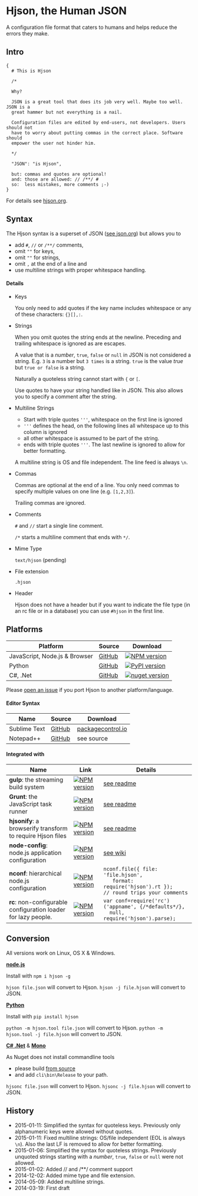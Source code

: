 
# Hjson, the Human JSON

A configuration file format that caters to humans and helps reduce the errors they make.

## Intro

```
{
  # This is Hjson

  /*

  Why?

  JSON is a great tool that does its job very well. Maybe too well. JSON is a
  great hammer but not everything is a nail.

  Configuration files are edited by end-users, not developers. Users should not
  have to worry about putting commas in the correct place. Software should
  empower the user not hinder him.

  */

  "JSON": "is Hjson",

  but: commas and quotes are optional!
  and: those are allowed: // /**/ #
  so:  less mistakes, more comments ;-)
}
```

For details see [hjson.org](http://hjson.org).


## Syntax

The Hjson syntax is a superset of JSON ([see json.org](http://json.org/)) but allows you to

- add `#`, `//` or `/**/` comments,
- omit `""` for keys,
- omit `""` for strings,
- omit `,` at the end of a line and
- use multiline strings with proper whitespace handling.

#### Details

- Keys

  You only need to add quotes if the key name includes whitespace or any of these characters: `{}[],:`.

- Strings

  When you omit quotes the string ends at the newline. Preceding and trailing whitespace is ignored as are escapes.

  A value that is a *number*, `true`, `false` or `null` in JSON is not considered a string. E.g. `3` is a number but `3 times` is a string. `true` is the value *true* but `true or false` is a string.

  Naturally a quoteless string cannot start with `{` or `[`.

  Use quotes to have your string handled like in JSON. This also allows you to specify a comment after the string.

- Multiline Strings

  - Start with triple quotes `'''`, whitespace on the first line is ignored
  - `'''` defines the head, on the following lines all whitespace up to this column is ignored
  - all other whitespace is assumed to be part of the string.
  - ends with triple quotes `'''`. The last newline is ignored to allow for better formatting.

  A multiline string is OS and file independent. The line feed is always `\n`.

- Commas

  Commas are optional at the end of a line. You only need commas to specify multiple values on one line (e.g. `[1,2,3]`).

  Trailing commas are ignored.

- Comments

  `#` and `//` start a single line comment.

  `/*` starts a multiline comment that ends with `*/`.

- Mime Type

  `text/hjson` (pending)

- File extension

  `.hjson`

- Header

  Hjson does not have a header but if you want to indicate the file type (in an rc file or in a database) you can use `#hjson` in the first line.

## Platforms

Platform | Source | Download
-------- | ------ | --------
JavaScript, Node.js & Browser | [GitHub](https://github.com/laktak/hjson-js) | [![NPM version](https://img.shields.io/npm/v/hjson.svg?style=flat-square)](http://www.npmjs.com/package/hjson)
Python   | [GitHub](https://github.com/laktak/hjson-py) | [![PyPI version](https://img.shields.io/pypi/v/hjson.svg?style=flat-square)](https://pypi.python.org/pypi/hjson)
C#, .Net | [GitHub](https://github.com/laktak/hjson-cs) | [![nuget version](https://img.shields.io/nuget/v/Hjson.svg?style=flat-square)](https://www.nuget.org/packages/Hjson/)

Please [open an issue](https://github.com/laktak/hjson/issues) if you port Hjson to another platform/language.

#### Editor Syntax

Name     | Source | Download
-------- | ------ | --------
Sublime Text | [GitHub](https://github.com/laktak/sublime-hjson) | [packagecontrol.io](https://packagecontrol.io/packages/Hjson)
Notepad++    | [GitHub](https://github.com/laktak/npp-hjson) | see source

#### Integrated with

Name     | Link | Details
-------- | ---- | -------
**gulp**: the streaming build system | [![NPM version](https://img.shields.io/npm/v/gulp-hjson.svg?style=flat-square)](http://www.npmjs.com/package/gulp-hjson) | [see readme](https://github.com/laktak/gulp-hjson#usage)
**Grunt**: the JavaScript task runner | [![NPM version](https://img.shields.io/npm/v/grunt-hjson.svg?style=flat-square)](http://www.npmjs.com/package/grunt-hjson) | [see readme](https://github.com/laktak/grunt-hjson#usage)
**hjsonify**: a browserify transform to require Hjson files | [![NPM version](https://img.shields.io/npm/v/hjsonify.svg?style=flat-square)](http://www.npmjs.com/package/hjsonify) | [see readme](https://github.com/dannyfritz/hjsonify#usage)
**node-config**: node.js application configuration | [![NPM version](https://img.shields.io/npm/v/config.svg?style=flat-square)](http://www.npmjs.com/package/config) | [see wiki](https://github.com/lorenwest/node-config/wiki/Configuration-Files#human-json---hjson)
**nconf**: hierarchical node.js configuration | [![NPM version](https://img.shields.io/npm/v/nconf.svg?style=flat-square)](http://www.npmjs.com/package/nconf) | `nconf.file({ file: 'file.hjson',`<br>`   format: require('hjson').rt });`<br>`// round trips your comments`
**rc**: non-configurable configuration loader for lazy people. | [![NPM version](https://img.shields.io/npm/v/rc.svg?style=flat-square)](http://www.npmjs.com/package/rc) | `var conf=require('rc')('appname', {/*defaults*/},`<br>`  null, require('hjson').parse);`

## Conversion

All versions work on Linux, OS X & Windows.

[**node.js**](http://nodejs.org/)

Install with `npm i hjson -g`

`hjson file.json` will convert to Hjson.
`hjson -j file.hjson` will convert to JSON.

[**Python**](https://www.python.org/)

Install with `pip install hjson`

`python -m hjson.tool file.json` will convert to Hjson.
`python -m hjson.tool -j file.hjson` will convert to JSON.

[**C# .Net**](http://www.visualstudio.com/en-US/products/visual-studio-express-vs) & [**Mono**](http://www.mono-project.com/)

As Nuget does not install commandline tools

- please build [from source](https://github.com/laktak/hjson-cs)
- and add `cli\bin\Release` to your path.

`hjsonc file.json` will convert to Hjson.
`hjsonc -j file.hjson` will convert to JSON.


## History

- 2015-01-11: Simplified the syntax for quoteless keys. Previously only alphanumeric keys were allowed without quotes.
- 2015-01-11: Fixed multiline strings: OS/file independent (EOL is always `\n`). Also the last LF is removed to allow for better formatting.
- 2015-01-06: Simplified the syntax for quoteless strings. Previously unquoted strings starting with a *number*, `true`, `false` or `null` were not allowed.
- 2015-01-02: Added // and /**/ comment support
- 2014-12-02: Added mime type and file extension.
- 2014-05-09: Added multiline strings.
- 2014-03-19: First draft

